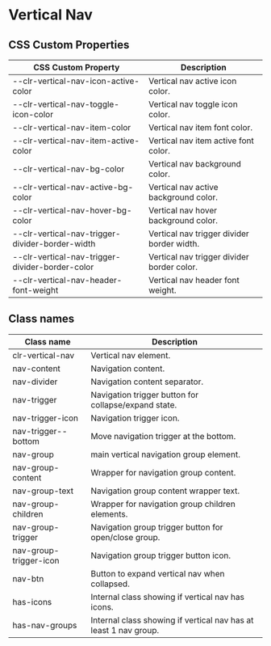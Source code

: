 # Vertical Nav

## CSS Custom Properties

| CSS Custom Property                             | Description                                |
| ----------------------------------------------- | ------------------------------------------ |
| --clr-vertical-nav-icon-active-color            | Vertical nav active icon color.            |
| --clr-vertical-nav-toggle-icon-color            | Vertical nav toggle icon color.            |
| --clr-vertical-nav-item-color                   | Vertical nav item font color.              |
| --clr-vertical-nav-item-active-color            | Vertical nav item active font color.       |
| --clr-vertical-nav-bg-color                     | Vertical nav background color.             |
| --clr-vertical-nav-active-bg-color              | Vertical nav active background color.      |
| --clr-vertical-nav-hover-bg-color               | Vertical nav hover background color.       |
| --clr-vertical-nav-trigger-divider-border-width | Vertical nav trigger divider border width. |
| --clr-vertical-nav-trigger-divider-border-color | Vertical nav trigger divider border color. |
| --clr-vertical-nav-header-font-weight           | Vertical nav header font weight.           |

## Class names

| Class name             | Description                                                      |
| ---------------------- | ---------------------------------------------------------------- |
| clr-vertical-nav       | Vertical nav element.                                            |
| nav-content            | Navigation content.                                              |
| nav-divider            | Navigation content separator.                                    |
| nav-trigger            | Navigation trigger button for collapse/expand state.             |
| nav-trigger-icon       | Navigation trigger icon.                                         |
| nav-trigger--bottom    | Move navigation trigger at the bottom.                           |
| nav-group              | main vertical navigation group element.                          |
| nav-group-content      | Wrapper for navigation group content.                            |
| nav-group-text         | Navigation group content wrapper text.                           |
| nav-group-children     | Wrapper for navigation group children elements.                  |
| nav-group-trigger      | Navigation group trigger button for open/close group.            |
| nav-group-trigger-icon | Navigation group trigger button icon.                            |
| nav-btn                | Button to expand vertical nav when collapsed.                    |
| has-icons              | Internal class showing if vertical nav has icons.                |
| has-nav-groups         | Internal class showing if vertical nav has at least 1 nav group. |
